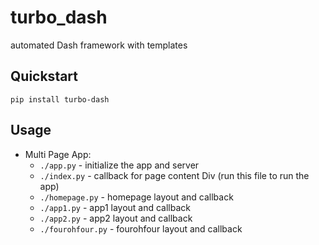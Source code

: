 # turbo_dash
automated Dash framework with templates

## Quickstart
`pip install turbo-dash`

## Usage
- Multi Page App:
  - `./app.py` - initialize the app and server
  - `./index.py` - callback for page content Div (run this file to run the app)
  - `./homepage.py` - homepage layout and callback
  - `./app1.py` - app1 layout and callback
  - `./app2.py` - app2 layout and callback
  - `./fourohfour.py` - fourohfour layout and callback

